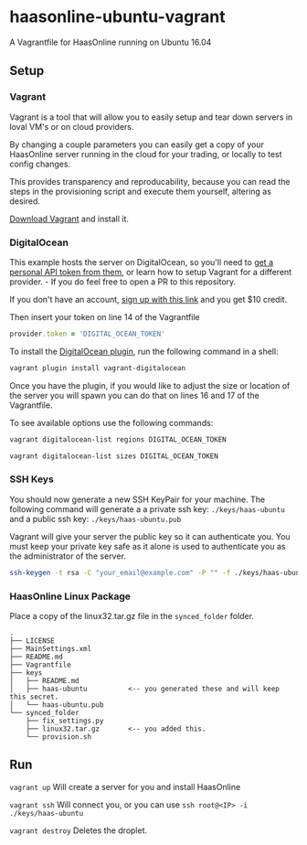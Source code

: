 # haasonline-ubuntu-vagrant
A Vagrantfile for HaasOnline running on Ubuntu 16.04

## Setup


### Vagrant

Vagrant is a tool that will allow you to easily setup and tear down servers in loval VM's or on cloud providers.

By changing a couple parameters you can easily get a copy of your HaasOnline server running in the cloud for your trading, or locally to test config changes.

This provides transparency and reproducability, because you can read the steps in the provisioning script and execute them yourself, altering as desired.

[Download Vagrant](https://www.vagrantup.com/downloads.html) and install it.


### DigitalOcean

This example hosts the server on DigitalOcean, so you'll need to [get a personal API token from them](https://www.digitalocean.com/community/tutorials/how-to-use-the-digitalocean-api-v2), or learn how to setup Vagrant for a different provider. - If you do feel free to open a PR to this repository.

If you don't have an account, [sign up with this link](https://m.do.co/c/dbdd5f2fb9b0) and you get $10 credit.

Then insert your token on line 14 of the Vagrantfile

```ruby
provider.token = 'DIGITAL_OCEAN_TOKEN'
```

To install the [DigitalOcean plugin](https://github.com/devopsgroup-io/vagrant-digitalocean), run the following command in a shell:

```bash
vagrant plugin install vagrant-digitalocean
```

Once you have the plugin, if you would like to adjust the size or location of the server you will spawn you can do that on lines 16 and 17 of the Vagrantfile.

To see available options use the following commands:

```bash
vagrant digitalocean-list regions DIGITAL_OCEAN_TOKEN
```

```bash
vagrant digitalocean-list sizes DIGITAL_OCEAN_TOKEN
```

### SSH Keys

You should now generate a new SSH KeyPair for your machine.
The following command will generate a a private ssh key: `./keys/haas-ubuntu` and a public ssh key: `./keys/haas-ubuntu.pub`

Vagrant will give your server the public key so it can authenticate you. You must keep your private key safe as it alone is used to authenticate you as the administrator of the server.

```bash
ssh-keygen -t rsa -C "your_email@example.com" -P "" -f ./keys/haas-ubuntu
```


### HaasOnline Linux Package

Place a copy of the linux32.tar.gz file in the `synced_folder` folder.

```
.
├── LICENSE
├── MainSettings.xml
├── README.md
├── Vagrantfile
├── keys
│   ├── README.md
│   ├── haas-ubuntu          <-- you generated these and will keep this secret.
│   └── haas-ubuntu.pub
└── synced_folder
    ├── fix_settings.py
    ├── linux32.tar.gz       <-- you added this.
    └── provision.sh
```

## Run

`vagrant up` Will create a server for you and install HaasOnline

`vagrant ssh` Will connect you, or you can use `ssh root@<IP> -i ./keys/haas-ubuntu`

`vagrant destroy` Deletes the droplet.